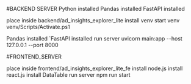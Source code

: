 
#BACKEND SERVER
Python installed
Pandas installed
FastAPI installed

place inside 
backend/ad_insights_explorer_lite
install venv
start venv
venv/Scripts/Activate.ps1

 Pandas installed
`FastAPI installed
 run server
 uvicorn main:app --host 127.0.0.1 --port 8000

 #FRONTEND_SERVER

place inside frontend/ad_insights_explorer_lite_fe
 install node.js
 install react.js
 install DataTable
 run server
 npm run start
 
